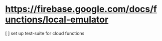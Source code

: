 # https://firebase.google.com/docs/functions/local-emulator

[ ] set up test-suite for cloud functions
